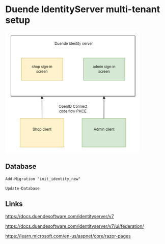 # Duende IdentityServer multi-tenant setup

![ASP.NET Core Architecture](https://github.com/damienbod/duende-multi-tenant/blob/main/images/context.png)

## Database

```
Add-Migration "init_identity_new" 
```

```
Update-Database
```

## Links

https://docs.duendesoftware.com/identityserver/v7

https://docs.duendesoftware.com/identityserver/v7/ui/federation/

https://learn.microsoft.com/en-us/aspnet/core/razor-pages